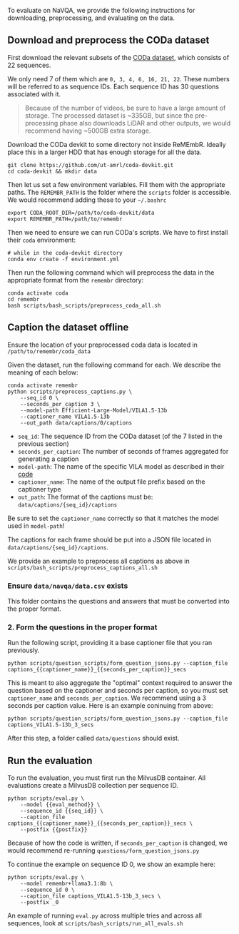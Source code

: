 To evaluate on NaVQA, we provide the following instructions for downloading, preprocessing, and evaluating on the data.

## Download and preprocess the CODa dataset
First download the relevant subsets of the [CODa dataset](https://amrl.cs.utexas.edu/coda/), which consists of 22 sequences. 

We only need 7 of them which are `0, 3, 4, 6, 16, 21, 22`. These numbers will be referred to as sequence IDs. Each sequence ID has 30 questions associated with it.

> Because of the number of videos, be sure to have a large amount of storage. The processed dataset is ~335GB, but since the pre-processing phase also downloads LiDAR and other outputs, we would recommend having ~500GB extra storage.

Download the CODa devkit to some directory not inside ReMEmbR. Ideally place this in a larger HDD that has enough storage for all the data.
```
git clone https://github.com/ut-amrl/coda-devkit.git
cd coda-devkit && mkdir data
```

Then let us set a few environment variables. Fill them with the appropriate paths. The `REMEMBR_PATH` is the folder where the `scripts` folder is accessible.
We would recommend adding these to your `~/.bashrc`
```
export CODA_ROOT_DIR=/path/to/coda-devkit/data
export REMEMBR_PATH=/path/to/remembr
```

Then we need to ensure we can run CODa's scripts. We have to first install their `coda` environment:
```
# while in the coda-devkit directory
conda env create -f environment.yml
```

Then run the following command which will preprocess the data in the appropriate format from the `remembr` directory:

```
conda activate coda
cd remembr
bash scripts/bash_scripts/preprocess_coda_all.sh
```

## Caption the dataset offline

Ensure the location of your preprocessed coda data is located in `/path/to/remembr/coda_data`

Given the dataset, run the following command for each. We describe the meaning of each below:

```
conda activate remembr
python scripts/preprocess_captions.py \
    --seq_id 0 \
    --seconds_per_caption 3 \
    --model-path Efficient-Large-Model/VILA1.5-13b
    --captioner_name VILA1.5-13b 
    --out_path data/captions/0/captions
```

- `seq_id`: The sequence ID from the CODa dataset (of the 7 listed in the previous section)
- `seconds_per_caption`: The number of seconds of frames aggregated for generating a caption
- `model-path`: The name of the specific VILA model as described in their [code](https://github.com/NVlabs/VILA/tree/main)
- `captioner_name`: The name of the output file prefix based on the captioner type
- `out_path`: The format of the captions must be: `data/captions/{seq_id}/captions`

Be sure to set the `captioner_name` correctly so that it matches the model used in `model-path`!

The captions for each frame should be put into a JSON file located in `data/captions/{seq_id}/captions`.

We provide an example to preprocess all captions as above in `scripts/bash_scripts/preprocess_captions_all.sh`

### Ensure `data/navqa/data.csv` exists

This folder contains the questions and answers that must be converted into the proper format.

### 2. Form the questions in the proper format
Run the following script, providing it a base captioner file that you ran previously. 

```
python scripts/question_scripts/form_question_jsons.py --caption_file captions_{{captioner_name}}_{{seconds_per_caption}}_secs
```

This is meant to also aggregate the "optimal" context required to answer the question based on the captioner and seconds per caption, so you must set `captioner_name` and `seconds_per_caption`. We recommend using a 3 seconds per caption value. Here is an example coninuing from above:

```
python scripts/question_scripts/form_question_jsons.py --caption_file captions_VILA1.5-13b_3_secs
```

After this step, a folder called `data/questions` should exist.


## Run the evaluation

To run the evaluation, you must first run the MilvusDB container. All evaluations create a MilvusDB collection per sequence ID.
```
python scripts/eval.py \
    --model {{eval_method}} \
    --sequence_id {{seq_id}} \
    --caption_file captions_{{captioner_name}}_{{seconds_per_caption}}_secs \
    --postfix {{postfix}} 
```

Because of how the code is written, if `seconds_per_caption` is changed, we would recommend re-running `questions/form_question_jsons.py` 

To continue the example on sequence ID 0, we show an example here:
```
python scripts/eval.py \
    --model remembr+llama3.1:8b \
    --sequence_id 0 \
    --caption_file captions_VILA1.5-13b_3_secs \
    --postfix _0
```

An example of running `eval.py` across multiple tries and across all sequences, look at `scripts/bash_scripts/run_all_evals.sh`